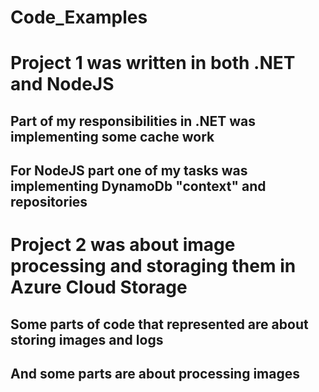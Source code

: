 # Code_Examples

# Project 1 was written in both .NET and NodeJS
## Part of my responsibilities in .NET was implementing some cache work
## For NodeJS part one of my tasks was implementing DynamoDb "context" and repositories

# Project 2 was about image processing and storaging them in Azure Cloud Storage
## Some parts of code that represented are about storing images and logs
## And some parts are about processing images